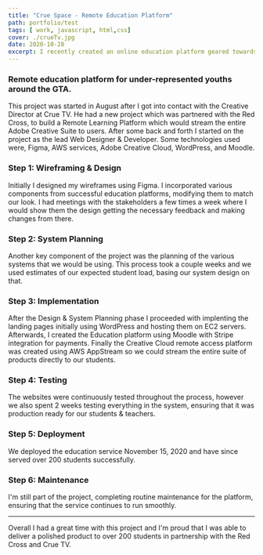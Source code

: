 ```yaml
---
title: "Crue Space - Remote Education Platform"
path: portfolio/test
tags: [ work, javascript, html,css]
cover: ./crueTv.jpg
date: 2020-10-28
excerpt: I recently created an online education platform geared towards youths wanting to learn production/editing skills, for Crue TV in partnership with the Red Cross. 
---
```

### Remote education platform for under-represented youths around the GTA.

This project was started in August after I got into contact with the Creative Director at Crue TV. He had a new project which was partnered with the Red Cross, to build a Remote Learning Platform which would stream the entire Adobe Creative Suite to users. After some back and forth I started on the project as the lead Web Designer & Developer. Some technologies used were, Figma, AWS services, Adobe Creative Cloud, WordPress, and Moodle.

### Step 1: Wireframing & Design

Initially I designed my wireframes using Figma. I incorporated various components from successful education platforms, modifying them to match our look. I had meetings with the stakeholders a few times a week where I would show them the design getting the necessary feedback and making changes from there.

### Step 2: System Planning

Another key component of the project was the planning of the various systems that we would be using. This process took a couple weeks and we used estimates of our expected student load, basing our system design on that.

### Step 3: Implementation

After the Design & System Planning phase I proceeded with implenting the landing pages initially using WordPress and hosting them on EC2 servers. Afterwards, I created the Education platform using Moodle with Stripe integration for payments. Finally the Creative Cloud remote access platform was created using AWS AppStream so we could stream the entire suite of products directly to our students.

### Step 4: Testing

The websites were continuously tested throughout the process, however we also spent 2 weeks testing everything in the system, ensuring that it was production ready for our students & teachers.

### Step 5: Deployment

We deployed the education service November 15, 2020 and have since served over 200 students successfully.

### Step 6: Maintenance

I'm still part of the project, completing routine maintenance for the platform, ensuring that the service continues to run smoothly.



---

Overall I had a great time with this project and I'm proud that I was able to deliver a polished product to over 200 students in partnership with the Red Cross and Crue TV.

 
